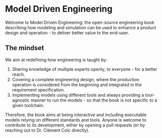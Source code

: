 # Model Driven Engineering

Welcome to Model Driven Engineering: the open-source engineering book describing how modeling and simulation can be used to enhance a product design and operation - to deliver better value to the end-user.


## The mindset

We aim at redefining how engineering is taught by:
1. Sharing knowledge of multiple experts openly, to everyone - for a better reach.
2. Covering a complete engineering design, where the production operation is considered from the beginning and integrated in the requirement specification.
3. Implementing models using different tools and always providing a tool-agnostic manner to run the models - so that the book is not specific to a given toolchain.

Therefore, the book aims at being interactive and including executable models relying on different standards and tools.
Anyone is welcome to contribute to its development, either by opening a pull requests (or by reaching out to Dr. Clément Coïc directly).
